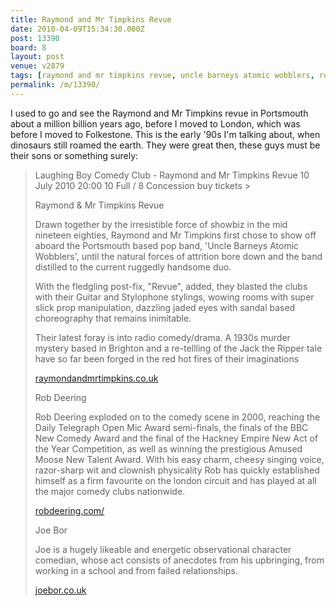 ```yaml
---
title: Raymond and Mr Timpkins Revue
date: 2010-04-09T15:34:30.000Z
post: 13390
board: 8
layout: post
venue: v2879
tags: [raymond and mr timpkins revue, uncle barneys atomic wobblers, rob deering, cheese grater, cheesegrater, quarterhouse, folkestone, comedy, comedy club, laughing boy comedy club, portsmouth, wedgewood rooms]
permalink: /m/13390/
---
```

I used to go and see the Raymond and Mr Timpkins revue in Portsmouth about a million billion years ago, before I moved to London, which was before I moved to Folkestone. This is the early '90s I'm talking about, when dinosaurs still roamed the earth. They were great then, these guys must be their sons or something surely:

<blockquote>Laughing Boy Comedy Club - Raymond and Mr Timpkins Revue
10 July 2010
20:00
10 Full / 8 Concession
buy tickets >

Raymond & Mr Timpkins Revue

Drawn together by the irresistible force of showbiz in the mid nineteen eighties, Raymond and Mr Timpkins first chose to show off aboard the Portsmouth based pop band, 'Uncle Barneys Atomic Wobblers', until the natural forces of attrition bore down and the band distilled to the current ruggedly handsome duo.

With the fledgling post-fix, "Revue", added, they blasted the clubs with their Guitar and Stylophone stylings, wowing rooms with super slick prop manipulation, dazzling jaded eyes with sandal based choreography that remains inimitable.


Their latest foray is into radio comedy/drama. A 1930s murder mystery based in Brighton and a re-tellling of the Jack the Ripper tale have so far been forged in the red hot fires of their imaginations 

<a href="http://www.raymondandmrtimpkins.co.uk">raymondandmrtimpkins.co.uk</a>


Rob Deering

Rob Deering exploded on to the comedy scene in 2000, reaching the Daily Telegraph Open Mic Award semi-finals, the finals of the BBC New Comedy Award and the final of the Hackney Empire New Act of the Year Competition, as well as winning the prestigious Amused Moose New Talent Award. With his easy charm, cheesy singing voice, razor-sharp wit and clownish physicality Rob has quickly established himself as a firm favourite on the london circuit and has played at all the major comedy clubs nationwide.

<a href="http://robdeering.com/">robdeering.com/</a> 


Joe Bor


Joe is a hugely likeable and energetic observational character comedian, whose act consists of anecdotes from his upbringing, from working in a school and from failed relationships.

<a href="http://www.joebor.co.uk">joebor.co.uk</a> </blockquote>
